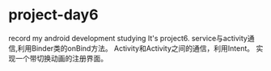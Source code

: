 # project-day6
record my android development studying
It's project6.
service与activity通信,利用Binder类的onBind方法。
Activity和Activity之间的通信，利用Intent。
实现一个带切换动画的注册界面。
